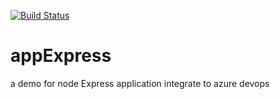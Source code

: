 [![Build Status](https://dev.azure.com/willisustc/myapp1/_apis/build/status/waterpure.appExpress?branchName=master)](https://dev.azure.com/willisustc/myapp1/_build/latest?definitionId=6&branchName=master)
# appExpress
a demo for node Express application
integrate to azure devops
